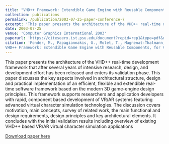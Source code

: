 ```yaml
---
title: "VHD++ Framework: Extendible Game Engine with Reusable Components, for VR/AR R&D featuring Advanced Virtual Character Simulation Technologies"
collection: publications
permalink: /publication/2003-07-25-paper-conference-7
excerpt: 'This paper presents the architecture of the VHD++ real-time development framework that after several years of intensive research, design, and development effort has been released and enters its validation phase. This paper discusses the key aspects involved in architectural structure, design and practical implementation of an efficient, flexible and extendible real-time software framework based on the modern 3D game-engine design principles. This framework supports researchers and application developers with rapid, component based development of VR/AR systems featuring advanced virtual character simulation technologies. The discussion covers motivation, main concepts, survey of related work, the main functional and design requirements, design principles and key architectural elements. It concludes with the initial validation results including overview of existing VHD++ based VR/AR virtual character simulation applications'
date: 2003-07-25
venue: 'Computer Graphics International 2003'
paperurl: 'https://citeseerx.ist.psu.edu/document?repid=rep1&type=pdf&doi=71f106e688533a83e2b3eed62e264e06595f170c'
citation: 'Ponder, M., Papagiannakis, G., Molet, T., Magnenat-Thalmann, N., Thalmann, D.,
VHD++ Framework: Extendible Game Engine with Reusable Components, for VR/AR R&amp;D featuring Advanced Virtual Character Simulation Technologies, Proc. of Computer Graphics International03, pp. 96-104, IEEE Computer Society Press, Tokyo, July 2003'
---
```

This paper presents the architecture of the VHD++ real-time development framework that after several years of intensive research, design, and development effort has been released and enters its validation phase. This paper discusses the key aspects involved in architectural structure, design and practical implementation of an efficient, flexible and extendible real-time software framework based on the modern 3D game-engine design principles. This framework supports researchers and application developers with rapid, component based development of VR/AR systems featuring advanced virtual character simulation technologies. The discussion covers motivation, main concepts, survey of related work, the main functional and design requirements, design principles and key architectural elements. It concludes with the initial validation results including overview of existing VHD++ based VR/AR virtual character simulation applications

[Download paper here](https://citeseerx.ist.psu.edu/document?repid=rep1&type=pdf&doi=71f106e688533a83e2b3eed62e264e06595f170c)
